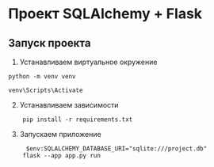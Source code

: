 # Проект SQLAlchemy + Flask 



## Запуск проекта
1) Устанавливаем виртуальное окружение
```
python -m venv venv

venv\Scripts\Activate
```
2) Устанавливаем зависимости
```
    pip install -r requirements.txt
```
3) Запускаем приложение
```
     $env:SQLALCHEMY_DATABASE_URI="sqlite:///project.db"
    flask --app app.py run
```

